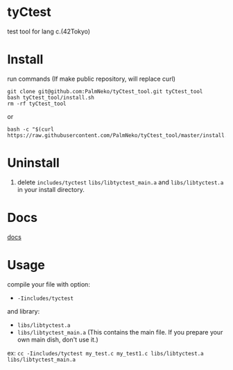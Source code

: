 # tyCtest

test tool for lang c.(42Tokyo)

# Install

run commands (If make public repository, will replace curl)

```
git clone git@github.com:PalmNeko/tyCtest_tool.git tyCtest_tool
bash tyCtest_tool/install.sh
rm -rf tyCtest_tool
```

or

```
bash -c "$(curl https://raw.githubusercontent.com/PalmNeko/tyCtest_tool/master/install.sh)"
```

# Uninstall

1. delete `includes/tyctest` `libs/libtyctest_main.a` and `libs/libtyctest.a` in your install directory.

# Docs

[docs](./docs/index.md)

# Usage

compile your file with option:
* `-Iincludes/tyctest`

and library:
* `libs/libtyctest.a`
* `libs/libtyctest_main.a` (This contains the main file. If you prepare your own main dish, don't use it.)

ex:
`cc -Iincludes/tyctest my_test.c my_test1.c libs/libtyctest.a libs/libtyctest_main.a`
